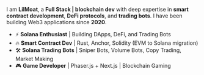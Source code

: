 I am **LilMoat**, a **Full Stack | blockchain dev** with deep expertise in **smart contract development**, **DeFi protocols**, and **trading bots**. I have been building Web3 applications since **2020**.
- ⚡ **Solana Enthusiast** | Building DApps, DeFi, and Trading Bots  
- 🔥 **Smart Contract Dev** | Rust, Anchor, Solidity (EVM to Solana migration)  
- 🛠 **Solana Trading Bots** | Sniper Bots, Volume Bots, Copy Trading, Market Making  
- 🎮 **Game Developer** | Phaser.js + Next.js | Blockchain Gaming  
